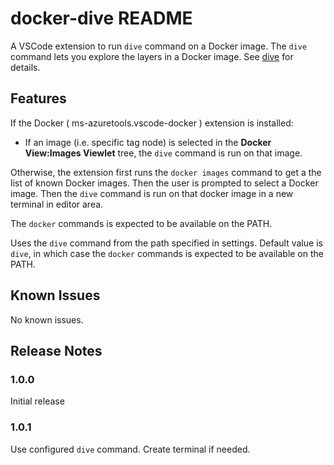 # docker-dive README

A VSCode extension to run `dive` command on a Docker image. The `dive` command lets you explore the layers in a Docker image. See [dive](https://github.com/wagoodman/dive) for details.

## Features

If the Docker \( ms-azuretools.vscode-docker \) extension is installed:

- If an image (i.e. specific tag node) is selected in the **Docker View:Images Viewlet** tree, the `dive` command is run on that image.

Otherwise, the extension first runs the `docker images` command to get a the list of known Docker images. Then the user is prompted to select a Docker image. Then the `dive` command is run on that docker image in a new terminal in editor area.

The `docker` commands is expected to be available on the PATH.

Uses the `dive` command from the path specified in settings. Default value is `dive`, in which case the `docker` commands is expected to be available on the PATH.

## Known Issues

No known issues.

## Release Notes

### 1.0.0

Initial release

### 1.0.1

Use configured `dive` command.
Create terminal if needed.
